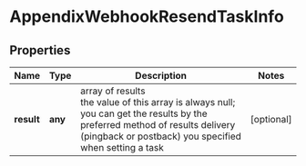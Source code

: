 # AppendixWebhookResendTaskInfo

## Properties

| Name | Type | Description | Notes |
|------------ | ------------- | ------------- | -------------|
**result** | **any** | array of results<br>the value of this array is always null;<br>you can get the results by the preferred method of results delivery (pingback or postback) you specified when setting a task |[optional]|